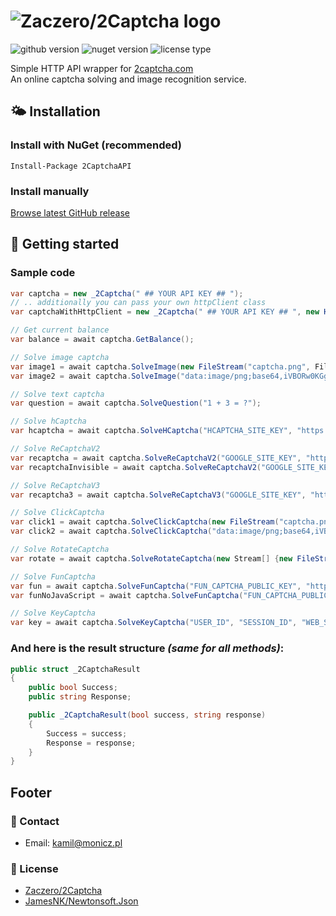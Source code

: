 # ![Zaczero/2Captcha logo](https://github.com/Zaczero/2Captcha/blob/master/resources/2captcha.png)

![github version](https://img.shields.io/github/release/Zaczero/2Captcha.svg)
![nuget version](https://img.shields.io/nuget/v/2CaptchaAPI.svg)
![license type](https://img.shields.io/github/license/Zaczero/2Captcha.svg)

Simple HTTP API wrapper for [2captcha.com](https://2captcha.com/)  
An online captcha solving and image recognition service.

## 🌤️ Installation

### Install with NuGet (recommended)

`Install-Package 2CaptchaAPI`

### Install manually

[Browse latest GitHub release](https://github.com/Zaczero/2Captcha/releases/latest)

## 🏁 Getting started

### Sample code

```cs
var captcha = new _2Captcha(" ## YOUR API KEY ## ");
// .. additionally you can pass your own httpClient class
var captchaWithHttpClient = new _2Captcha(" ## YOUR API KEY ## ", new HttpClient());

// Get current balance
var balance = await captcha.GetBalance();

// Solve image captcha
var image1 = await captcha.SolveImage(new FileStream("captcha.png", FileMode.Open));
var image2 = await captcha.SolveImage("data:image/png;base64,iVBORw0KGgo...");

// Solve text captcha
var question = await captcha.SolveQuestion("1 + 3 = ?");

// Solve hCaptcha
var hcaptcha = await captcha.SolveHCaptcha("HCAPTCHA_SITE_KEY", "https://example.com");

// Solve ReCaptchaV2
var recaptcha = await captcha.SolveReCaptchaV2("GOOGLE_SITE_KEY", "https://example.com");
var recaptchaInvisible = await captcha.SolveReCaptchaV2("GOOGLE_SITE_KEY", "https://example.com", true);

// Solve ReCaptchaV3
var recaptcha3 = await captcha.SolveReCaptchaV3("GOOGLE_SITE_KEY", "https://example.com", "ACTION", 0.4);

// Solve ClickCaptcha
var click1 = await captcha.SolveClickCaptcha(new FileStream("captcha.png", FileMode.Open), "Click on ghosts");
var click2 = await captcha.SolveClickCaptcha("data:image/png;base64,iVBORw0KGgo...", "Click on ghosts");

// Solve RotateCaptcha
var rotate = await captcha.SolveRotateCaptcha(new Stream[] {new FileStream("captcha.png", FileMode.Open)}, "40");

// Solve FunCaptcha
var fun = await captcha.SolveFunCaptcha("FUN_CAPTCHA_PUBLIC_KEY", "https://example.com");
var funNoJavaScript = await captcha.SolveFunCaptcha("FUN_CAPTCHA_PUBLIC_KEY", "https://example.com", true);

// Solve KeyCaptcha
var key = await captcha.SolveKeyCaptcha("USER_ID", "SESSION_ID", "WEB_SIGN_1", "WEB_SIGN_2", "https://example.com");
```

### And here is the result structure *(same for all methods)*:

```cs
public struct _2CaptchaResult
{
	public bool Success;
	public string Response;

	public _2CaptchaResult(bool success, string response)
	{
		Success = success;
		Response = response;
	}
}
```
## Footer

### 📧 Contact

* Email: [kamil@monicz.pl](mailto:kamil@monicz.pl)

### 📃 License

* [Zaczero/2Captcha](https://github.com/Zaczero/2Captcha/blob/master/LICENSE)
* [JamesNK/Newtonsoft.Json](https://github.com/JamesNK/Newtonsoft.Json/blob/master/LICENSE.md)

